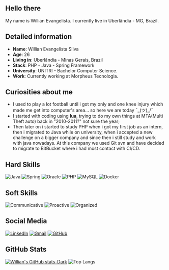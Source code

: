 ## Hello there

My name is Willian Evangelista. I currently live in Uberlândia - MG, Brazil. 

## Detailed information

* **Name**: Willian Evangelista Silva
* **Age**: 26
* **Living in**: Uberlândia - Minas Gerais, Brazil
* **Stack**: PHP - Java - Spring Framework
* **University**: UNITRI - Bachelor Computer Science.
* **Work**: Currently working at Morpheus Tecnologia.

## Curiosities about me

* I used to play a lot football until i got my only and one knee injury which made me get into computer's area... so here we are today ¯\_(ツ)_/¯
* I started with coding using **lua**, trying to do my own things at MTA(Multi Theft auto) back in "2010-2011?" not sure the year;
* Then later on i started to study PHP when i got my first job as an intern, then i migrated to Java while on university, when i accepted a new challenge on a bigger company and since then i still study and work with java nowadays. At this company we used Git svn and have decided to migrate to BitBucket where i had most contact with CI/CD.

## Hard Skills
![Java](https://img.shields.io/badge/Java-000?style=for-the-badge&logo=java)
![Spring](https://img.shields.io/badge/spring-%236DB33F.svg?style=for-the-badge&logo=spring&logoColor=white)
![Oracle](https://img.shields.io/badge/Oracle-F80000?style=for-the-badge&logo=oracle&logoColor=white)
![PHP](https://img.shields.io/badge/php-%23777BB4.svg?style=for-the-badge&logo=php&logoColor=white)
![MySQL](https://img.shields.io/badge/mysql-%2300f.svg?style=for-the-badge&logo=mysql&logoColor=white)
![Docker](https://img.shields.io/badge/docker-%230db7ed.svg?style=for-the-badge&logo=docker&logoColor=white)

## Soft Skills
![Communicative](https://img.shields.io/badge/Communicative-black)
![Proactive](https://img.shields.io/badge/Proactive-blue)
![Organized](https://img.shields.io/badge/Organized-purple)

## Social Media
[![LinkedIn](https://img.shields.io/badge/linkedin-%230077B5.svg?style=for-the-badge&logo=linkedin&logoColor=white)](https://www.linkedin.com/in/willianevangelistasilva/)
[![Gmail](https://img.shields.io/badge/Gmail-D14836?style=for-the-badge&logo=gmail&logoColor=white)](mailto:willianevangelistasilva17@gmail.com)
[![GitHub](https://img.shields.io/badge/github-%23121011.svg?style=for-the-badge&logo=github&logoColor=white)](https://github.com/williansilva17k)

## GitHub Stats
[![Willian's GitHub stats-Dark](https://github-readme-stats-sigma-five.vercel.app/api?username=williansilva17k&show_icons=true&theme=dark#gh-dark-mode-only)](https://github.com/williansilva17k/)
![Top Langs](https://github-readme-stats-git-masterrstaa-rickstaa.vercel.app/api/top-langs/?username=williansilva17k&layout=compact&theme=dark#gh-dark-mode-only)
